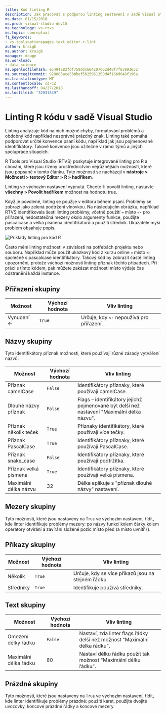 ```yaml
---
title: Kód linting R
description: Jak pracovat s podporou linting sestavení v sadě Visual Studio pro R, včetně možnosti linting.
ms.date: 01/15/2018
ms.prod: visual-studio-dev15
ms.technology: vs-rtvs
ms.topic: conceptual
f1_keywords:
- vs.toolsoptionspages.text_editor.r.lint
author: kraigb
ms.author: kraigb
manager: douge
ms.workload:
- data-science
ms.openlocfilehash: e5494283fdf759ddc664207d62d40f7f83993632
ms.sourcegitcommit: 928885ace538bef5b25961358d4f166d648f196a
ms.translationtype: MT
ms.contentlocale: cs-CZ
ms.lasthandoff: 04/27/2018
ms.locfileid: "32031849"
---
```

# <a name="linting-r-code-in-visual-studio"></a>Linting R kódu v sadě Visual Studio

Linting analyzuje kód na nich možné chyby, formátování problémů a obdobný kód například nesprávné prázdný znak. Linting také pomáhá podporovat určité konvence psaní kódu, například jak jsou pojmenované identifikátory. Takové konvence jsou užitečné v rámci týmů a jiných spolupráce situacích.

R Tools pro Visual Studio (RTVS) poskytuje integrované linting pro R a chování, které jsou řízeny prostřednictvím nejrůznějších možností, které jsou popsané v tomto článku. Tyto možnosti se nacházejí v **nástroje > Možnosti > textový Editor > R > hadříkem**.

Linting ve výchozím nastavení vypnutá. Chcete-li povolit linting, nastavte **všechny > Povolit hadříkem** možnost na hodnotu true.

Když je povolené, linting se použije v editoru během psaní. Problémy se zobrazí jako zelená podtržení vlnovkou. Na následujícím obrázku, například RTVS identifikovala šesti linting problémy, včetně použití `=` místo `<-` pro přiřazení, nedostatečná mezery okolo argumenty funkce, použijte pascalcase a velká písmena identifikátorů a použití středník. Ukazatele myši problém obsahuje popis.

![Příklady linting pro kód R](media/linting-01.png)

Často mění linting možnosti v závislosti na potřebách projektu nebo souboru. Například může použít ukázkový kód z kurzu online `=` místo `<-` společně s pascalcase identifikátory. Takový kód by zobrazit časté linting upozornění, protože výchozí možnosti linting příznak těchto případech. Při práci s tímto kódem, pak můžete zakázat možnosti místo výdaje čas odstranění každá instance.

## <a name="assignment-group"></a>Přiřazení skupiny

| Možnost | Výchozí hodnota | Vliv linting |
| --- | --- | --- |
| Vynucení \<- | `True` | Určuje, kdy `<-` nepoužívá pro přiřazení. |

## <a name="naming-group"></a>Názvy skupiny

Tyto identifikátory příznak možnosti, které používají různé zásady vytváření názvů:

| Možnost | Výchozí hodnota | Vliv linting |
| --- | --- | --- |
| Příznak camelCase | `False` | Identifikátory příznaky, které používají camelCase. |
| Dlouhé názvy příznak | `False` | Flags – identifikátory jejichž pojmenované být delší než nastavení "Maximální délka názvu". |
| Příznak několik teček | `True` | Příznaky identifikátory, které používají více tečky. |
| Příznak PascalCase | `True` | Identifikátory příznaky, které používají PascalCase. |
| Příznak snake_case | `False` | Identifikátory příznaky, které používají podtržítka. |
| Příznak velká písmena | `True` | Identifikátory příznaky, které používají velká písmena. |
| Maximální délka názvu | 32 | Délka aplikuje s "příznak dlouhé názvy" nastavení. |

## <a name="spacing-group"></a>Mezery skupiny

Tyto možnosti, které jsou nastaveny na `True` ve výchozím nastavení, řídit, kde linter identifikuje problémy mezery: po názvy funkcí kolem čárky kolem operátory otvírání a zavírání složené pozic místo před (a místo uvnitř ().

## <a name="statements-group"></a>Příkazy skupiny

| Možnost | Výchozí hodnota | Vliv linting |
| --- | --- | --- |
| Několik | `True` | Určuje, kdy se více příkazů jsou na stejném řádku. |
| Středníky | `True` | Identifikuje používá středníky. |

## <a name="text-group"></a>Text skupiny

| Možnost | Výchozí hodnota | Vliv linting |
| --- | --- | --- |
| Omezení délky řádku | `False` | Nastaví, zda linter flags řádky delší než možnost "Maximální délka řádku". |
| Maximální délka řádku | 80 | Nastaví délku řádku použít tak možnost "Maximální délku řádku". |

## <a name="whitespace-group"></a>Prázdné skupiny

Tyto možnosti, které jsou nastaveny na `True` ve výchozím nastavení, řídit, kde linter identifikuje problémy prázdné: použití karet, použijte dvojité uvozovky, koncové prázdné řádky a koncové mezery.